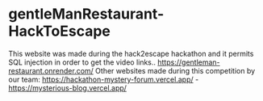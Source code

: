 # gentleManRestaurant-HackToEscape
This website was made during the hack2escape hackathon and it permits SQL injection in order to get the video links..
https://gentleman-restaurant.onrender.com/
Other websites made during this competition by our team:
https://hackathon-mystery-forum.vercel.app/ -
https://mysterious-blog.vercel.app/
